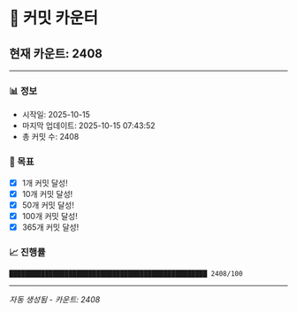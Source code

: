 # 🔢 커밋 카운터

## 현재 카운트: 2408

---

### 📊 정보
- 시작일: 2025-10-15
- 마지막 업데이트: 2025-10-15 07:43:52
- 총 커밋 수: 2408

### 🎯 목표
- [x] 1개 커밋 달성!
- [x] 10개 커밋 달성!
- [x] 50개 커밋 달성!
- [x] 100개 커밋 달성!
- [x] 365개 커밋 달성!

### 📈 진행률
```
██████████████████████████████████████████████████ 2408/100
```

---
*자동 생성됨 - 카운트: 2408*
